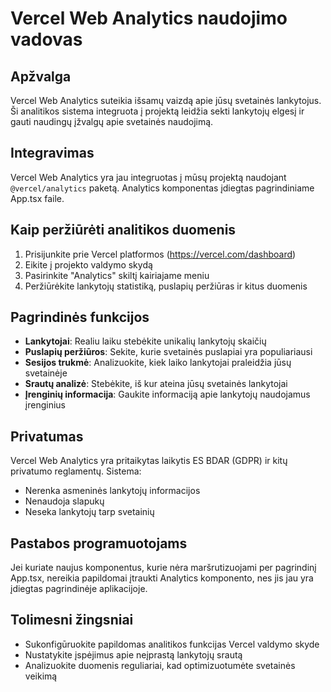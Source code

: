# Vercel Web Analytics naudojimo vadovas

## Apžvalga
Vercel Web Analytics suteikia išsamų vaizdą apie jūsų svetainės lankytojus. Ši analitikos sistema integruota į projektą leidžia sekti lankytojų elgesį ir gauti naudingų įžvalgų apie svetainės naudojimą.

## Integravimas
Vercel Web Analytics yra jau integruotas į mūsų projektą naudojant `@vercel/analytics` paketą. Analytics komponentas įdiegtas pagrindiniame App.tsx faile.

## Kaip peržiūrėti analitikos duomenis

1. Prisijunkite prie Vercel platformos (https://vercel.com/dashboard)
2. Eikite į projekto valdymo skydą
3. Pasirinkite "Analytics" skiltį kairiajame meniu
4. Peržiūrėkite lankytojų statistiką, puslapių peržiūras ir kitus duomenis

## Pagrindinės funkcijos

- **Lankytojai**: Realiu laiku stebėkite unikalių lankytojų skaičių
- **Puslapių peržiūros**: Sekite, kurie svetainės puslapiai yra populiariausi
- **Sesijos trukmė**: Analizuokite, kiek laiko lankytojai praleidžia jūsų svetainėje
- **Srautų analizė**: Stebėkite, iš kur ateina jūsų svetainės lankytojai
- **Įrenginių informacija**: Gaukite informaciją apie lankytojų naudojamus įrenginius

## Privatumas

Vercel Web Analytics yra pritaikytas laikytis ES BDAR (GDPR) ir kitų privatumo reglamentų. Sistema:

- Nerenka asmeninės lankytojų informacijos
- Nenaudoja slapukų
- Neseka lankytojų tarp svetainių

## Pastabos programuotojams

Jei kuriate naujus komponentus, kurie nėra maršrutizuojami per pagrindinį App.tsx, nereikia papildomai įtraukti Analytics komponento, nes jis jau yra įdiegtas pagrindinėje aplikacijoje.

## Tolimesni žingsniai

- Sukonfigūruokite papildomas analitikos funkcijas Vercel valdymo skyde
- Nustatykite įspėjimus apie neįprastą lankytojų srautą
- Analizuokite duomenis reguliariai, kad optimizuotumėte svetainės veikimą 